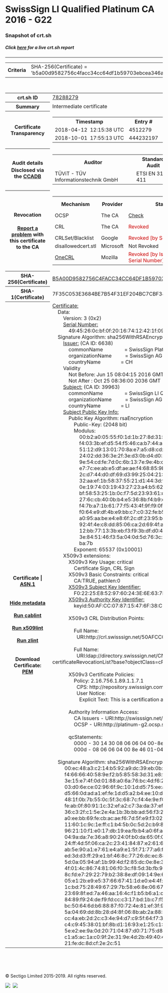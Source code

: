# SwissSign LI Qualified Platinum CA 2016 - G22
### Snapshot of crt.sh
##### Click [here](https://crt.sh/?q=B5A00D9582756C4FACC34CC64DF1B59703EBCEA346A44A54907B6BD6D214D28A) for a live crt.sh report

---
<!DOCTYPE HTML PUBLIC "-//W3C//DTD HTML 4.0 Transitional//EN">
<HTML>

<BODY>

<TABLE>
  <TR>
    <TH class="outer">Criteria</TH>
    <TD class="outer">SHA-256(Certificate) = 'b5a00d9582756c4facc34cc64df1b59703ebcea346a44a54907b6bd6d214d28a'</TD>
  </TR>
</TABLE>
<BR>
<TABLE>
  <TR>
    <TH class="outer">crt.sh ID</TH>
    <TD class="outer"><A href="?id=78288279">78288279</A></TD>
  </TR>
  <TR>
    <TH class="outer">Summary</TH>
    <TD class="outer">Intermediate certificate</TD>
  </TR>
  <TR>
    <TH class="outer">Certificate<BR>Transparency</TH>
    <TD class="outer">
<TABLE class="options" style="margin-left:0px">
  <TR>
    <TH>Timestamp</TH>
    <TH>Entry #</TH>
    <TH>Log Operator</TH>
    <TH>Log URL</TH>
  </TR>
  <TR>
    <TD>2018-04-12&nbsp; <FONT class="small">12:15:38 UTC</FONT></TD>
    <TD>4512279</TD>
    <TD>Sectigo</TD>
    <TD>https://dodo.ct.comodo.com</TD>
  </TR>
  <TR>
    <TD>2018-10-01&nbsp; <FONT class="small">17:55:13 UTC</FONT></TD>
    <TD>444232197</TD>
    <TD>Google</TD>
    <TD>https://ct.googleapis.com/rocketeer</TD>
  </TR>
</TABLE>
    </TD>
  </TR>
  <TR>
    <TH class="outer">Audit details<BR>
      <DIV class="small" style="padding-top:3px">Disclosed via the
        <A href="//ccadb-public.secure.force.com/mozilla/PublicAllIntermediateCerts" target="_blank">CCADB</A></DIV>
    </TH>
    <TD class="outer">
<TABLE class="options" style="margin-left:0px">
  <TR>
    <TH>Auditor</TH>
    <TH>Standard Audit</TH>
    <TH>BR Audit</TH>
    <TH>EV SSL Audit</TH>
    <TH>Documents</TH>
    <TH>CCADB</TH>
    <TH>Root Owner / Certificate</TH>
  </TR>
  <TR>
    <TD style="vertical-align:middle">TÜViT - TÜV Informationstechnik GmbH</TD>
    <TD>ETSI EN 319 411    <TD>No    <TD>No    <TD>
    </TD>
    <TD><A href="//ccadb.force.com/0011J00001FxaZmQAJ" target="_blank">0011J00001FxaZmQAJ</A></TD>
    <TD><A href="/?id=8986188">SwissSign AG</A></TD>
  </TR>
</TABLE>
    </TD>
  </TR>
  <TR>
    <TH class="outer">Revocation<BR><BR>
      <DIV class="small" style="padding-top:3px"><A href="?id=78288279&opt=problemreporting">Report a problem</A> with<BR>this certificate to the CA</DIV></TH>
    <TD class="outer">
      <TABLE class="options" style="margin-left:0px">
        <TR>
          <TH>Mechanism</TH>
          <TH>Provider</TH>
          <TH>Status</TH>
          <TH>Revocation Date</TH>
          <TH>Last Observed in CRL</TH>
          <TH>Last Checked <SPAN style="color:#CC0000;vertical-align:middle;font-size:70%;font-weight:normal">(Error)</SPAN></TH>
        </TR>
        <TR>
          <TD>OCSP</TD>
          <TD>The CA</TD>
          <TD><A href="?id=78288279&opt=ocsp">Check</A></TD>
          <TD><SPAN style="color:#888888">?</SPAN></TD>
          <TD><SPAN style="color:#888888">n/a</SPAN></TD>
          <TD><SPAN style="color:#888888">?</SPAN></TD>
        </TR>
        <TR>
          <TD>CRL</TD>
          <TD>The CA</TD>
          <TD><SPAN style="color:#CC0000">Revoked</SPAN></TD><TD>2018-06-30&nbsp; <FONT class="small">13:13:22 UTC</FONT></TD><TD>2019-11-06&nbsp; <FONT class="small">17:53:29 UTC</FONT></TD><TD>2019-12-04&nbsp; <FONT class="small">16:18:02 UTC</FONT></TD>
        </TR>
        <TR>
          <TD>CRLSet/Blacklist</TD>
          <TD>Google</TD>
          <TD><SPAN style="color:#CC0000">Revoked [by Serial Number]</SPAN></TD>
          <TD><SPAN style="color:#888888">n/a</SPAN></TD>
          <TD><SPAN style="color:#888888">n/a</SPAN></TD>
          <TD><SPAN style="color:#888888">n/a</SPAN></TD>
        </TR>
        <TR>
          <TD>disallowedcert.stl</TD>
          <TD>Microsoft</TD>
          <TD>Not Revoked</TD>
          <TD><SPAN style="color:#888888">n/a</SPAN></TD>
          <TD><SPAN style="color:#888888">n/a</SPAN></TD>
          <TD><SPAN style="color:#888888">n/a</SPAN></TD>
        </TR>
        <TR>
          <TD><A href="/mozilla-onecrl" target="_blank">OneCRL</A></TD>
          <TD>Mozilla</TD>
          <TD><SPAN style="color:#CC0000">Revoked [by Issuer Name, Serial Number]</SPAN></TD><TD>2018-08-17&nbsp; <FONT class="small">22:24:14 UTC</FONT></TD>
          <TD><SPAN style="color:#888888">n/a</SPAN></TD>
          <TD><SPAN style="color:#888888">n/a</SPAN></TD>
        </TR>
      </TABLE>
    </TD>
  </TR>
  <TR>
    <TH class="outer">SHA-256(Certificate)</TH>
    <TD class="outer"><A href="//censys.io/certificates/b5a00d9582756c4facc34cc64df1b59703ebcea346a44a54907b6bd6d214d28a">B5A00D9582756C4FACC34CC64DF1B59703EBCEA346A44A54907B6BD6D214D28A</A></TD>
  </TR>
  <TR>
    <TH class="outer">SHA-1(Certificate)</TH>
    <TD class="outer">7F35C053E3684BE7B54F31EF204BC7CBF384BFE0</TD>
  </TR>
  <TR>
    <TH class="outer">Certificate | <A href="?asn1=78288279">ASN.1</A>
      <SPAN class="small"><BR>
      <BR><BR><A href="?id=78288279&opt=nometadata">Hide metadata</A>
      <BR><BR><A href="?id=78288279&opt=cablint">Run cablint</A>
      <BR><BR><A href="?id=78288279&opt=x509lint">Run x509lint</A>
      <BR><BR><A href="?id=78288279&opt=zlint">Run zlint</A>
      <BR><BR><BR>Download Certificate: <A href="?d=78288279">PEM</A>
      </SPAN>
    </TH>
    <TD class="text"><A href="?d=78288279">Certificate:</A><BR>&nbsp;&nbsp;&nbsp;&nbsp;Data:<BR>&nbsp;&nbsp;&nbsp;&nbsp;&nbsp;&nbsp;&nbsp;&nbsp;Version:&nbsp;3&nbsp;(0x2)<BR>&nbsp;&nbsp;&nbsp;&nbsp;&nbsp;&nbsp;&nbsp;&nbsp;<A href="?serial=4945260cbf0f20167412421f095e8d">Serial&nbsp;Number:</A><BR>&nbsp;&nbsp;&nbsp;&nbsp;&nbsp;&nbsp;&nbsp;&nbsp;&nbsp;&nbsp;&nbsp;&nbsp;49:45:26:0c:bf:0f:20:16:74:12:42:1f:09:5e:8d<BR>&nbsp;&nbsp;&nbsp;&nbsp;Signature&nbsp;Algorithm:&nbsp;sha256WithRSAEncryption<BR>&nbsp;&nbsp;&nbsp;&nbsp;&nbsp;&nbsp;&nbsp;&nbsp;<A href="?caid=6638">Issuer:</A> <SPAN class="small">(CA ID: 6638)</SPAN><BR>&nbsp;&nbsp;&nbsp;&nbsp;&nbsp;&nbsp;&nbsp;&nbsp;&nbsp;&nbsp;&nbsp;&nbsp;commonName&nbsp;&nbsp;&nbsp;&nbsp;&nbsp;&nbsp;&nbsp;&nbsp;&nbsp;&nbsp;&nbsp;&nbsp;&nbsp;&nbsp;&nbsp;&nbsp;=&nbsp;SwissSign&nbsp;Platinum&nbsp;CA&nbsp;-&nbsp;G2<BR>&nbsp;&nbsp;&nbsp;&nbsp;&nbsp;&nbsp;&nbsp;&nbsp;&nbsp;&nbsp;&nbsp;&nbsp;organizationName&nbsp;&nbsp;&nbsp;&nbsp;&nbsp;&nbsp;&nbsp;&nbsp;&nbsp;&nbsp;=&nbsp;SwissSign&nbsp;AG<BR>&nbsp;&nbsp;&nbsp;&nbsp;&nbsp;&nbsp;&nbsp;&nbsp;&nbsp;&nbsp;&nbsp;&nbsp;countryName&nbsp;&nbsp;&nbsp;&nbsp;&nbsp;&nbsp;&nbsp;&nbsp;&nbsp;&nbsp;&nbsp;&nbsp;&nbsp;&nbsp;&nbsp;=&nbsp;CH<BR>&nbsp;&nbsp;&nbsp;&nbsp;&nbsp;&nbsp;&nbsp;&nbsp;Validity<BR>&nbsp;&nbsp;&nbsp;&nbsp;&nbsp;&nbsp;&nbsp;&nbsp;&nbsp;&nbsp;&nbsp;&nbsp;Not&nbsp;Before:&nbsp;Jun&nbsp;15&nbsp;08:04:15&nbsp;2016&nbsp;GMT<BR>&nbsp;&nbsp;&nbsp;&nbsp;&nbsp;&nbsp;&nbsp;&nbsp;&nbsp;&nbsp;&nbsp;&nbsp;Not&nbsp;After&nbsp;:&nbsp;Oct&nbsp;25&nbsp;08:36:00&nbsp;2036&nbsp;GMT<BR>&nbsp;&nbsp;&nbsp;&nbsp;&nbsp;&nbsp;&nbsp;&nbsp;<A href="?caid=39963">Subject:</A> <SPAN class="small">(CA ID: 39963)</SPAN><BR>&nbsp;&nbsp;&nbsp;&nbsp;&nbsp;&nbsp;&nbsp;&nbsp;&nbsp;&nbsp;&nbsp;&nbsp;commonName&nbsp;&nbsp;&nbsp;&nbsp;&nbsp;&nbsp;&nbsp;&nbsp;&nbsp;&nbsp;&nbsp;&nbsp;&nbsp;&nbsp;&nbsp;&nbsp;=&nbsp;SwissSign&nbsp;LI&nbsp;Qualified&nbsp;Platinum&nbsp;CA&nbsp;2016&nbsp;-&nbsp;G22<BR>&nbsp;&nbsp;&nbsp;&nbsp;&nbsp;&nbsp;&nbsp;&nbsp;&nbsp;&nbsp;&nbsp;&nbsp;organizationName&nbsp;&nbsp;&nbsp;&nbsp;&nbsp;&nbsp;&nbsp;&nbsp;&nbsp;&nbsp;=&nbsp;SwissSign&nbsp;AG<BR>&nbsp;&nbsp;&nbsp;&nbsp;&nbsp;&nbsp;&nbsp;&nbsp;&nbsp;&nbsp;&nbsp;&nbsp;countryName&nbsp;&nbsp;&nbsp;&nbsp;&nbsp;&nbsp;&nbsp;&nbsp;&nbsp;&nbsp;&nbsp;&nbsp;&nbsp;&nbsp;&nbsp;=&nbsp;LI<BR>&nbsp;&nbsp;&nbsp;&nbsp;&nbsp;&nbsp;&nbsp;&nbsp;<A href="?spkisha256=57ce76f6bc2501c12ac8eac694b1fa2ffb67cb75f1d8a709fe3eaede54da0a15">Subject&nbsp;Public&nbsp;Key&nbsp;Info:</A><BR>&nbsp;&nbsp;&nbsp;&nbsp;&nbsp;&nbsp;&nbsp;&nbsp;&nbsp;&nbsp;&nbsp;&nbsp;Public&nbsp;Key&nbsp;Algorithm:&nbsp;rsaEncryption<BR>&nbsp;&nbsp;&nbsp;&nbsp;&nbsp;&nbsp;&nbsp;&nbsp;&nbsp;&nbsp;&nbsp;&nbsp;&nbsp;&nbsp;&nbsp;&nbsp;Public-Key:&nbsp;(2048&nbsp;bit)<BR>&nbsp;&nbsp;&nbsp;&nbsp;&nbsp;&nbsp;&nbsp;&nbsp;&nbsp;&nbsp;&nbsp;&nbsp;&nbsp;&nbsp;&nbsp;&nbsp;Modulus:<BR>&nbsp;&nbsp;&nbsp;&nbsp;&nbsp;&nbsp;&nbsp;&nbsp;&nbsp;&nbsp;&nbsp;&nbsp;&nbsp;&nbsp;&nbsp;&nbsp;&nbsp;&nbsp;&nbsp;&nbsp;00:b2:a0:05:55:f0:1d:1b:27:8d:31:2d:2a:81:2c:<BR>&nbsp;&nbsp;&nbsp;&nbsp;&nbsp;&nbsp;&nbsp;&nbsp;&nbsp;&nbsp;&nbsp;&nbsp;&nbsp;&nbsp;&nbsp;&nbsp;&nbsp;&nbsp;&nbsp;&nbsp;f4:03:3b:ef:d5:54:f5:46:ca:b7:44:a0:23:d6:55:<BR>&nbsp;&nbsp;&nbsp;&nbsp;&nbsp;&nbsp;&nbsp;&nbsp;&nbsp;&nbsp;&nbsp;&nbsp;&nbsp;&nbsp;&nbsp;&nbsp;&nbsp;&nbsp;&nbsp;&nbsp;51:12:d9:13:01:70:8a:e7:a5:d8:cd:79:17:da:f5:<BR>&nbsp;&nbsp;&nbsp;&nbsp;&nbsp;&nbsp;&nbsp;&nbsp;&nbsp;&nbsp;&nbsp;&nbsp;&nbsp;&nbsp;&nbsp;&nbsp;&nbsp;&nbsp;&nbsp;&nbsp;24:02:dd:36:3e:2f:3e:d3:0b:d4:d0:25:19:91:cb:<BR>&nbsp;&nbsp;&nbsp;&nbsp;&nbsp;&nbsp;&nbsp;&nbsp;&nbsp;&nbsp;&nbsp;&nbsp;&nbsp;&nbsp;&nbsp;&nbsp;&nbsp;&nbsp;&nbsp;&nbsp;9e:54:cd:fe:7d:0c:6b:13:7e:9e:4b:cd:2e:d4:46:<BR>&nbsp;&nbsp;&nbsp;&nbsp;&nbsp;&nbsp;&nbsp;&nbsp;&nbsp;&nbsp;&nbsp;&nbsp;&nbsp;&nbsp;&nbsp;&nbsp;&nbsp;&nbsp;&nbsp;&nbsp;e7:7c:ee:ab:e5:df:ae:ae:f4:68:85:9b:f8:3d:3b:<BR>&nbsp;&nbsp;&nbsp;&nbsp;&nbsp;&nbsp;&nbsp;&nbsp;&nbsp;&nbsp;&nbsp;&nbsp;&nbsp;&nbsp;&nbsp;&nbsp;&nbsp;&nbsp;&nbsp;&nbsp;2c:d7:44:d0:df:69:d3:99:25:04:21:2f:e6:f3:6f:<BR>&nbsp;&nbsp;&nbsp;&nbsp;&nbsp;&nbsp;&nbsp;&nbsp;&nbsp;&nbsp;&nbsp;&nbsp;&nbsp;&nbsp;&nbsp;&nbsp;&nbsp;&nbsp;&nbsp;&nbsp;32:aa:ef:1b:58:37:55:21:d1:44:3d:fb:75:44:c8:<BR>&nbsp;&nbsp;&nbsp;&nbsp;&nbsp;&nbsp;&nbsp;&nbsp;&nbsp;&nbsp;&nbsp;&nbsp;&nbsp;&nbsp;&nbsp;&nbsp;&nbsp;&nbsp;&nbsp;&nbsp;0e:19:74:03:19:43:27:23:a4:b5:62:d9:05:04:1c:<BR>&nbsp;&nbsp;&nbsp;&nbsp;&nbsp;&nbsp;&nbsp;&nbsp;&nbsp;&nbsp;&nbsp;&nbsp;&nbsp;&nbsp;&nbsp;&nbsp;&nbsp;&nbsp;&nbsp;&nbsp;bf:58:53:25:1b:0c:f7:5d:23:93:61:d8:b1:f0:6b:<BR>&nbsp;&nbsp;&nbsp;&nbsp;&nbsp;&nbsp;&nbsp;&nbsp;&nbsp;&nbsp;&nbsp;&nbsp;&nbsp;&nbsp;&nbsp;&nbsp;&nbsp;&nbsp;&nbsp;&nbsp;27:6c:cb:40:0b:b4:e5:36:8b:f4:b9:dd:47:7f:0a:<BR>&nbsp;&nbsp;&nbsp;&nbsp;&nbsp;&nbsp;&nbsp;&nbsp;&nbsp;&nbsp;&nbsp;&nbsp;&nbsp;&nbsp;&nbsp;&nbsp;&nbsp;&nbsp;&nbsp;&nbsp;f4:7b:a7:1b:61:77:f5:43:4f:9f:f9:0f:b4:32:77:<BR>&nbsp;&nbsp;&nbsp;&nbsp;&nbsp;&nbsp;&nbsp;&nbsp;&nbsp;&nbsp;&nbsp;&nbsp;&nbsp;&nbsp;&nbsp;&nbsp;&nbsp;&nbsp;&nbsp;&nbsp;f0:64:e9:df:4b:e9:bb:c7:c0:32:fe:b5:0d:f7:fa:<BR>&nbsp;&nbsp;&nbsp;&nbsp;&nbsp;&nbsp;&nbsp;&nbsp;&nbsp;&nbsp;&nbsp;&nbsp;&nbsp;&nbsp;&nbsp;&nbsp;&nbsp;&nbsp;&nbsp;&nbsp;a0:95:aa:be:e4:e8:6f:2c:df:23:95:b4:a5:1c:88:<BR>&nbsp;&nbsp;&nbsp;&nbsp;&nbsp;&nbsp;&nbsp;&nbsp;&nbsp;&nbsp;&nbsp;&nbsp;&nbsp;&nbsp;&nbsp;&nbsp;&nbsp;&nbsp;&nbsp;&nbsp;92:4f:4e:c8:dd:85:06:ca:2d:69:4f:a0:a3:22:a2:<BR>&nbsp;&nbsp;&nbsp;&nbsp;&nbsp;&nbsp;&nbsp;&nbsp;&nbsp;&nbsp;&nbsp;&nbsp;&nbsp;&nbsp;&nbsp;&nbsp;&nbsp;&nbsp;&nbsp;&nbsp;12:bb:77:13:3b:eb:f3:f9:3b:df:d0:45:8a:82:b4:<BR>&nbsp;&nbsp;&nbsp;&nbsp;&nbsp;&nbsp;&nbsp;&nbsp;&nbsp;&nbsp;&nbsp;&nbsp;&nbsp;&nbsp;&nbsp;&nbsp;&nbsp;&nbsp;&nbsp;&nbsp;3e:84:51:46:f3:5a:04:0d:5d:76:3c:11:b0:e6:90:<BR>&nbsp;&nbsp;&nbsp;&nbsp;&nbsp;&nbsp;&nbsp;&nbsp;&nbsp;&nbsp;&nbsp;&nbsp;&nbsp;&nbsp;&nbsp;&nbsp;&nbsp;&nbsp;&nbsp;&nbsp;ba:7b<BR>&nbsp;&nbsp;&nbsp;&nbsp;&nbsp;&nbsp;&nbsp;&nbsp;&nbsp;&nbsp;&nbsp;&nbsp;&nbsp;&nbsp;&nbsp;&nbsp;Exponent:&nbsp;65537&nbsp;(0x10001)<BR>&nbsp;&nbsp;&nbsp;&nbsp;&nbsp;&nbsp;&nbsp;&nbsp;X509v3&nbsp;extensions:<BR>&nbsp;&nbsp;&nbsp;&nbsp;&nbsp;&nbsp;&nbsp;&nbsp;&nbsp;&nbsp;&nbsp;&nbsp;X509v3&nbsp;Key&nbsp;Usage:&nbsp;critical<BR>&nbsp;&nbsp;&nbsp;&nbsp;&nbsp;&nbsp;&nbsp;&nbsp;&nbsp;&nbsp;&nbsp;&nbsp;&nbsp;&nbsp;&nbsp;&nbsp;Certificate&nbsp;Sign,&nbsp;CRL&nbsp;Sign<BR>&nbsp;&nbsp;&nbsp;&nbsp;&nbsp;&nbsp;&nbsp;&nbsp;&nbsp;&nbsp;&nbsp;&nbsp;X509v3&nbsp;Basic&nbsp;Constraints:&nbsp;critical<BR>&nbsp;&nbsp;&nbsp;&nbsp;&nbsp;&nbsp;&nbsp;&nbsp;&nbsp;&nbsp;&nbsp;&nbsp;&nbsp;&nbsp;&nbsp;&nbsp;CA:TRUE,&nbsp;pathlen:0<BR>&nbsp;&nbsp;&nbsp;&nbsp;&nbsp;&nbsp;&nbsp;&nbsp;&nbsp;&nbsp;&nbsp;&nbsp;<A href="?ski=f02225e8529760243e6e637e5c61f21c81bfc79e">X509v3&nbsp;Subject&nbsp;Key&nbsp;Identifier:</A><BR>&nbsp;&nbsp;&nbsp;&nbsp;&nbsp;&nbsp;&nbsp;&nbsp;&nbsp;&nbsp;&nbsp;&nbsp;&nbsp;&nbsp;&nbsp;&nbsp;F0:22:25:E8:52:97:60:24:3E:6E:63:7E:5C:61:F2:1C:81:BF:C7:9E<BR>&nbsp;&nbsp;&nbsp;&nbsp;&nbsp;&nbsp;&nbsp;&nbsp;&nbsp;&nbsp;&nbsp;&nbsp;<A href="?ski=50afcc078715476f38c5b465d1de95aae9df9ccc">X509v3&nbsp;Authority&nbsp;Key&nbsp;Identifier:</A><BR>&nbsp;&nbsp;&nbsp;&nbsp;&nbsp;&nbsp;&nbsp;&nbsp;&nbsp;&nbsp;&nbsp;&nbsp;&nbsp;&nbsp;&nbsp;&nbsp;keyid:50:AF:CC:07:87:15:47:6F:38:C5:B4:65:D1:DE:95:AA:E9:DF:9C:CC<BR><BR>&nbsp;&nbsp;&nbsp;&nbsp;&nbsp;&nbsp;&nbsp;&nbsp;&nbsp;&nbsp;&nbsp;&nbsp;X509v3&nbsp;CRL&nbsp;Distribution&nbsp;Points:&nbsp;<BR><BR>&nbsp;&nbsp;&nbsp;&nbsp;&nbsp;&nbsp;&nbsp;&nbsp;&nbsp;&nbsp;&nbsp;&nbsp;&nbsp;&nbsp;&nbsp;&nbsp;Full&nbsp;Name:<BR>&nbsp;&nbsp;&nbsp;&nbsp;&nbsp;&nbsp;&nbsp;&nbsp;&nbsp;&nbsp;&nbsp;&nbsp;&nbsp;&nbsp;&nbsp;&nbsp;&nbsp;&nbsp;URI:http://crl.swisssign.net/50AFCC078715476F38C5B465D1DE95AAE9DF9CCC<BR><BR>&nbsp;&nbsp;&nbsp;&nbsp;&nbsp;&nbsp;&nbsp;&nbsp;&nbsp;&nbsp;&nbsp;&nbsp;&nbsp;&nbsp;&nbsp;&nbsp;Full&nbsp;Name:<BR>&nbsp;&nbsp;&nbsp;&nbsp;&nbsp;&nbsp;&nbsp;&nbsp;&nbsp;&nbsp;&nbsp;&nbsp;&nbsp;&nbsp;&nbsp;&nbsp;&nbsp;&nbsp;URI:ldap://directory.swisssign.net/CN=50AFCC078715476F38C5B465D1DE95AAE9DF9CCC%2CO=SwissSign%2CC=CH?certificateRevocationList?base?objectClass=cRLDistributionPoint<BR><BR>&nbsp;&nbsp;&nbsp;&nbsp;&nbsp;&nbsp;&nbsp;&nbsp;&nbsp;&nbsp;&nbsp;&nbsp;X509v3&nbsp;Certificate&nbsp;Policies:&nbsp;<BR>&nbsp;&nbsp;&nbsp;&nbsp;&nbsp;&nbsp;&nbsp;&nbsp;&nbsp;&nbsp;&nbsp;&nbsp;&nbsp;&nbsp;&nbsp;&nbsp;Policy:&nbsp;2.16.756.1.89.1.1.7.1<BR>&nbsp;&nbsp;&nbsp;&nbsp;&nbsp;&nbsp;&nbsp;&nbsp;&nbsp;&nbsp;&nbsp;&nbsp;&nbsp;&nbsp;&nbsp;&nbsp;&nbsp;&nbsp;CPS:&nbsp;http://repository.swisssign.com/SwissSign-LI-Platinum-CP-CPS.pdf<BR>&nbsp;&nbsp;&nbsp;&nbsp;&nbsp;&nbsp;&nbsp;&nbsp;&nbsp;&nbsp;&nbsp;&nbsp;&nbsp;&nbsp;&nbsp;&nbsp;&nbsp;&nbsp;User&nbsp;Notice:<BR>&nbsp;&nbsp;&nbsp;&nbsp;&nbsp;&nbsp;&nbsp;&nbsp;&nbsp;&nbsp;&nbsp;&nbsp;&nbsp;&nbsp;&nbsp;&nbsp;&nbsp;&nbsp;&nbsp;&nbsp;Explicit&nbsp;Text:&nbsp;This&nbsp;is&nbsp;a&nbsp;certification&nbsp;authority&nbsp;that&nbsp;issues&nbsp;qualified&nbsp;certificates&nbsp;according&nbsp;to&nbsp;Lichtenstein&nbsp;digital&nbsp;signature&nbsp;law.<BR><BR>&nbsp;&nbsp;&nbsp;&nbsp;&nbsp;&nbsp;&nbsp;&nbsp;&nbsp;&nbsp;&nbsp;&nbsp;Authority&nbsp;Information&nbsp;Access:&nbsp;<BR>&nbsp;&nbsp;&nbsp;&nbsp;&nbsp;&nbsp;&nbsp;&nbsp;&nbsp;&nbsp;&nbsp;&nbsp;&nbsp;&nbsp;&nbsp;&nbsp;CA&nbsp;Issuers&nbsp;-&nbsp;URI:http://swisssign.net/cgi-bin/authority/download/50AFCC078715476F38C5B465D1DE95AAE9DF9CCC<BR>&nbsp;&nbsp;&nbsp;&nbsp;&nbsp;&nbsp;&nbsp;&nbsp;&nbsp;&nbsp;&nbsp;&nbsp;&nbsp;&nbsp;&nbsp;&nbsp;OCSP&nbsp;-&nbsp;URI:http://platinum-g2.ocsp.swisssign.net/50AFCC078715476F38C5B465D1DE95AAE9DF9CCC<BR><BR>&nbsp;&nbsp;&nbsp;&nbsp;&nbsp;&nbsp;&nbsp;&nbsp;&nbsp;&nbsp;&nbsp;&nbsp;qcStatements:&nbsp;<BR>&nbsp;&nbsp;&nbsp;&nbsp;&nbsp;&nbsp;&nbsp;&nbsp;&nbsp;&nbsp;&nbsp;&nbsp;&nbsp;&nbsp;&nbsp;&nbsp;0000&nbsp;-&nbsp;30&nbsp;14&nbsp;30&nbsp;08&nbsp;06&nbsp;06&nbsp;04&nbsp;00-8e&nbsp;46&nbsp;01&nbsp;01&nbsp;30&nbsp;&nbsp;&nbsp;0.0......F..0<BR>&nbsp;&nbsp;&nbsp;&nbsp;&nbsp;&nbsp;&nbsp;&nbsp;&nbsp;&nbsp;&nbsp;&nbsp;&nbsp;&nbsp;&nbsp;&nbsp;000d&nbsp;-&nbsp;08&nbsp;06&nbsp;06&nbsp;04&nbsp;00&nbsp;8e&nbsp;46&nbsp;01-04&nbsp;&nbsp;&nbsp;&nbsp;&nbsp;&nbsp;&nbsp;&nbsp;&nbsp;&nbsp;&nbsp;&nbsp;&nbsp;&nbsp;&nbsp;......F..<BR><BR>&nbsp;&nbsp;&nbsp;&nbsp;Signature&nbsp;Algorithm:&nbsp;sha256WithRSAEncryption<BR>&nbsp;&nbsp;&nbsp;&nbsp;&nbsp;&nbsp;&nbsp;&nbsp;&nbsp;00:ec:48:a3:c2:14:b5:92:a9:dc:39:eb:0b:de:21:41:48:b8:<BR>&nbsp;&nbsp;&nbsp;&nbsp;&nbsp;&nbsp;&nbsp;&nbsp;&nbsp;f4:66:66:40:58:9e:f2:b5:85:58:3d:31:e8:f7:c8:59:10:7b:<BR>&nbsp;&nbsp;&nbsp;&nbsp;&nbsp;&nbsp;&nbsp;&nbsp;&nbsp;3e:15:e7:4f:0d:01:88:a0:6a:76:bc:4d:f6:27:ef:ce:58:52:<BR>&nbsp;&nbsp;&nbsp;&nbsp;&nbsp;&nbsp;&nbsp;&nbsp;&nbsp;03:d0:6e:ce:02:96:6f:9c:10:1d:d5:75:ee:a2:fe:2d:c9:dc:<BR>&nbsp;&nbsp;&nbsp;&nbsp;&nbsp;&nbsp;&nbsp;&nbsp;&nbsp;d5:66:0d:ad:a1:ef:fe:1d:d5:a2:b4:ee:10:de:0a:51:fd:ba:<BR>&nbsp;&nbsp;&nbsp;&nbsp;&nbsp;&nbsp;&nbsp;&nbsp;&nbsp;48:1f:0b:7b:55:0c:5f:3c:68:7c:f4:4e:9e:f0:7c:72:9d:41:<BR>&nbsp;&nbsp;&nbsp;&nbsp;&nbsp;&nbsp;&nbsp;&nbsp;&nbsp;fe:ab:0f:80:91:1c:32:ef:a2:c7:3a:da:37:ef:2f:25:d7:47:<BR>&nbsp;&nbsp;&nbsp;&nbsp;&nbsp;&nbsp;&nbsp;&nbsp;&nbsp;36:c3:2f:c1:5e:2e:4a:1b:3b:bb:ad:56:f3:29:13:18:d1:62:<BR>&nbsp;&nbsp;&nbsp;&nbsp;&nbsp;&nbsp;&nbsp;&nbsp;&nbsp;a0:ee:bb:69:fe:cb:ac:ae:f6:7d:5f:e9:f3:02:19:e4:c1:75:<BR>&nbsp;&nbsp;&nbsp;&nbsp;&nbsp;&nbsp;&nbsp;&nbsp;&nbsp;11:60:1c:9c:1e:ff:c1:b4:5b:0c:5d:2c:b9:8d:fc:c8:86:77:<BR>&nbsp;&nbsp;&nbsp;&nbsp;&nbsp;&nbsp;&nbsp;&nbsp;&nbsp;96:21:10:f1:e0:17:db:19:ea:fb:b4:a0:6f:ac:c0:97:23:17:<BR>&nbsp;&nbsp;&nbsp;&nbsp;&nbsp;&nbsp;&nbsp;&nbsp;&nbsp;04:9a:da:7e:36:a8:90:24:0f:b0:da:65:0f:02:7a:f4:16:02:<BR>&nbsp;&nbsp;&nbsp;&nbsp;&nbsp;&nbsp;&nbsp;&nbsp;&nbsp;24:ff:4d:5f:06:ca:2c:23:41:84:87:e2:61:6d:96:d9:05:9b:<BR>&nbsp;&nbsp;&nbsp;&nbsp;&nbsp;&nbsp;&nbsp;&nbsp;&nbsp;ab:5e:90:a1:e7:61:e4:a9:e1:5f:71:77:a6:fe:7e:2e:a7:9b:<BR>&nbsp;&nbsp;&nbsp;&nbsp;&nbsp;&nbsp;&nbsp;&nbsp;&nbsp;ed:3d:d3:ff:29:e1:bf:46:8c:77:26:dc:ec:88:6c:fb:b9:35:<BR>&nbsp;&nbsp;&nbsp;&nbsp;&nbsp;&nbsp;&nbsp;&nbsp;&nbsp;5d:0a:05:94:af:1b:99:4d:f2:85:dc:0e:8e:3d:2e:34:7c:c9:<BR>&nbsp;&nbsp;&nbsp;&nbsp;&nbsp;&nbsp;&nbsp;&nbsp;&nbsp;4f:01:4c:86:74:81:06:f0:3c:f8:5d:3b:fb:97:5a:0b:69:7d:<BR>&nbsp;&nbsp;&nbsp;&nbsp;&nbsp;&nbsp;&nbsp;&nbsp;&nbsp;8c:fd:e7:29:22:79:b2:38:8e:df:09:14:9e:60:99:3d:3e:9a:<BR>&nbsp;&nbsp;&nbsp;&nbsp;&nbsp;&nbsp;&nbsp;&nbsp;&nbsp;05:e1:2b:e9:e5:37:66:67:41:1d:e0:e4:4f:15:b1:34:18:dc:<BR>&nbsp;&nbsp;&nbsp;&nbsp;&nbsp;&nbsp;&nbsp;&nbsp;&nbsp;1c:bd:75:28:49:67:29:7b:58:e6:8e:06:67:3b:87:70:22:9c:<BR>&nbsp;&nbsp;&nbsp;&nbsp;&nbsp;&nbsp;&nbsp;&nbsp;&nbsp;23:69:8f:ed:7a:46:aa:16:4c:f1:b5:b6:a1:ca:d1:a3:67:ce:<BR>&nbsp;&nbsp;&nbsp;&nbsp;&nbsp;&nbsp;&nbsp;&nbsp;&nbsp;84:89:f9:24:de:f9:fd:cc:c3:17:bd:1b:c7:f5:54:74:a4:29:<BR>&nbsp;&nbsp;&nbsp;&nbsp;&nbsp;&nbsp;&nbsp;&nbsp;&nbsp;bc:50:64:6d:b6:88:87:f0:72:4e:81:ef:3f:90:5c:c7:9b:62:<BR>&nbsp;&nbsp;&nbsp;&nbsp;&nbsp;&nbsp;&nbsp;&nbsp;&nbsp;5a:04:69:dd:8b:28:d4:8f:06:8b:ab:2a:88:35:a0:91:7d:7a:<BR>&nbsp;&nbsp;&nbsp;&nbsp;&nbsp;&nbsp;&nbsp;&nbsp;&nbsp;cc:4a:eb:2d:2c:c3:4e:94:d7:c9:5f:64:f7:3d:3b:ca:1e:66:<BR>&nbsp;&nbsp;&nbsp;&nbsp;&nbsp;&nbsp;&nbsp;&nbsp;&nbsp;c4:c9:45:38:01:bf:8b:d1:16:93:e1:25:c1:48:63:5b:0c:83:<BR>&nbsp;&nbsp;&nbsp;&nbsp;&nbsp;&nbsp;&nbsp;&nbsp;&nbsp;5e:e2:ee:9a:0d:20:71:04:87:d0:71:75:d8:26:ff:de:82:95:<BR>&nbsp;&nbsp;&nbsp;&nbsp;&nbsp;&nbsp;&nbsp;&nbsp;&nbsp;c1:a5:ac:1a:c0:9f:2e:31:9e:4d:2b:49:40:45:03:5a:f9:67:<BR>&nbsp;&nbsp;&nbsp;&nbsp;&nbsp;&nbsp;&nbsp;&nbsp;&nbsp;21:fe:dc:8d:cf:2e:2c:51<BR>    </TD>
  </TR>
</TABLE>

  <BR><BR><BR>

  <P class="copyright">&copy; Sectigo Limited 2015-2019. All rights reserved.</P>
  <DIV>
    <A href="https://sectigo.com/"><IMG src="/sectigo_s.png"></A>
    &nbsp;<A href="https://github.com/crtsh"><IMG src="/GitHub-Mark-32px.png"></A>
  </DIV>
</BODY>
</HTML>
